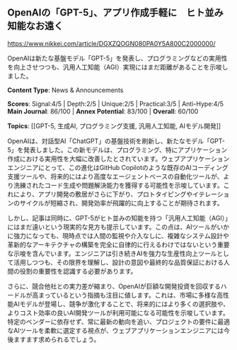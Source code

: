 ## OpenAIの「GPT-5」、アプリ作成手軽に　ヒト並み知能なお遠く

https://www.nikkei.com/article/DGXZQOGN080PA0Y5A800C2000000/

OpenAIは新たな基盤モデル「GPT-5」を発表し、プログラミングなどの実用性を向上させつつも、汎用人工知能（AGI）実現にはまだ距離があることを示唆しました。

**Content Type**: News & Announcements

**Scores**: Signal:4/5 | Depth:2/5 | Unique:2/5 | Practical:3/5 | Anti-Hype:4/5
**Main Journal**: 86/100 | **Annex Potential**: 83/100 | **Overall**: 60/100

**Topics**: [[GPT-5, 生成AI, プログラミング支援, 汎用人工知能, AIモデル開発]]

OpenAIは、対話型AI「ChatGPT」の基盤技術を刷新し、新たなモデル「GPT-5」を発表しました。この新モデルは、プログラミング、特にアプリケーション作成における実用性を大幅に改善したとされています。ウェブアプリケーションエンジニアにとって、この進化はGitHub Copilotのような既存のAIコーディング支援ツールや、将来的にはより高度なエージェントベースの自動化ツールが、より洗練されたコード生成や問題解決能力を獲得する可能性を示唆しています。これにより、アプリ開発の敷居がさらに下がり、プロトタイピングやイテレーションのサイクルが短縮され、開発効率が飛躍的に向上することが期待されます。

しかし、記事は同時に、GPT-5がヒト並みの知能を持つ「汎用人工知能（AGI）」にはまだ遠いという現実的な見方も提示しています。この点は、AIツールがいかに強力になっても、現時点では人間の監視や介入なしに、複雑なシステム設計や革新的なアーキテクチャの構築を完全に自律的に行えるわけではないという重要な示唆を含んでいます。エンジニアは引き続きAIを強力な生産性向上ツールとして活用しつつも、その限界を理解し、設計の意図や最終的な品質保証における人間の役割の重要性を認識する必要があります。

さらに、競合他社との実力差が縮まり、OpenAIが巨額な開発投資を回収するハードルが高まっているという指摘も注目に値します。これは、市場に多様な高性能AIモデルが登場し、競争が激化することで、将来的にはより多くの選択肢や、よりコスト効率の良いAI開発ツールが利用可能になる可能性を示唆しています。特定のベンダーに依存せず、常に最新の動向を追い、プロジェクトの要件に最適なAIツールを柔軟に選定する視点が、ウェブアプリケーションエンジニアには今後ますます求められるでしょう。